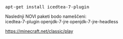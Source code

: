 <pre>apt-get install icedtea-7-plugin</pre>

Naslednji NOVI paketi bodo nameščeni:  
icedtea-7-plugin openjdk-7-jre openjdk-7-jre-headless

https://minecraft.net/classic/play